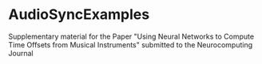 # AudioSyncExamples
Supplementary material for the Paper "Using Neural Networks to Compute Time Offsets from Musical Instruments" submitted to the Neurocomputing Journal
